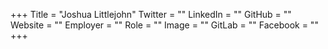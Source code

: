 +++
Title = "Joshua Littlejohn"
Twitter = ""
LinkedIn = ""
GitHub = ""
Website = ""
Employer = ""
Role = ""
Image = ""
GitLab = ""
Facebook = ""
+++
